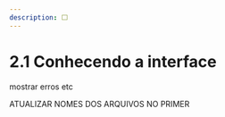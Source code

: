 ```yaml
---
description: ⬜
---
```


# 2.1 Conhecendo a interface

mostrar erros etc

ATUALIZAR NOMES DOS ARQUIVOS NO PRIMER
